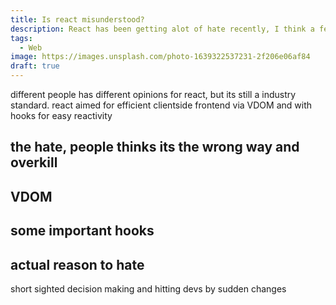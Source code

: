 ```yaml
---
title: Is react misunderstood?
description: React has been getting alot of hate recently, I think a few hate it for the wrong reasons.
tags:
  - Web
image: https://images.unsplash.com/photo-1639322537231-2f206e06af84
draft: true
---
```


different people has different opinions for react, but its still a industry standard.
react aimed for efficient clientside frontend via VDOM and with hooks for easy reactivity

## the hate, people thinks its the wrong way and overkill

## VDOM

## some important hooks

## actual reason to hate

short sighted decision making and hitting devs by sudden changes